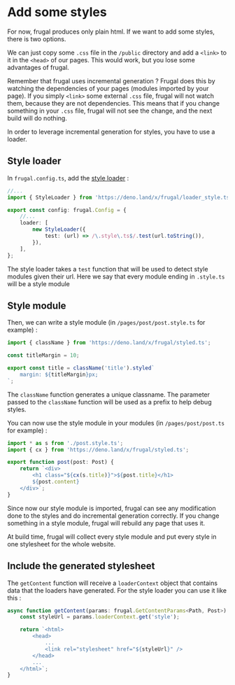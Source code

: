 # Add some styles

For now, frugal produces only plain html. If we want to add some styles, there is two options.

We can just copy some `.css` file in the `/public` directory and add a `<link>` to it in the `<head>` of our pages. This would work, but you lose some advantages of frugal.

Remember that frugal uses incremental generation ? Frugal does this by watching the dependencies of your pages (modules imported by your page). If you simply `<link>` some external `.css` file, frugal will not watch them, because they are not dependencies. This means that if you change something in your `.css` file, frugal will not see the change, and the next build will do nothing.

In order to leverage incremental generation for styles, you have to use a loader.

## Style loader

In `frugal.config.ts`, add the [style loader](/docs/api/03-style-loader) :

```ts
//...
import { StyleLoader } from 'https://deno.land/x/frugal/loader_style.ts';

export const config: frugal.Config = {
    //...
    loader: [
        new StyleLoader({
            test: (url) => /\.style\.ts$/.test(url.toString()),
        }),
    ],
};
```

The style loader takes a `test` function that will be used to detect style modules given their url. Here we say that every module ending in `.style.ts` will be a style module

## Style module

Then, we can write a style module (in `/pages/post/post.style.ts` for example) :

```ts
import { className } from 'https://deno.land/x/frugal/styled.ts';

const titleMargin = 10;

export const title = className('title').styled`
    margin: ${titleMargin}px;
`;
```

The `className` function generates a unique classname. The parameter passed to the `className` function will be used as a prefix to help debug styles.

You can now use the style module in your modules (in `/pages/post/post.ts` for example) :

```ts
import * as s from './post.style.ts';
import { cx } from 'https://deno.land/x/frugal/styled.ts';

export function post(post: Post) {
    return `<div>
        <h1 class="${cx(s.title)}">${post.title}</h1>
        ${post.content}
    </div>`;
}
```

Since now our style module is imported, frugal can see any modification done to the styles and do incremental generation correctly. If you change something in a style module, frugal will rebuild any page that uses it.

At build time, frugal will collect every style module and put every style in one stylesheet for the whole website.

## Include the generated stylesheet

The `getContent` function will receive a `loaderContext` object that contains data that the loaders have generated. For the style loader you can use it like this :

```ts
async function getContent(params: frugal.GetContentParams<Path, Post>) {
    const styleUrl = params.loaderContext.get('style');

    return `<html>
        <head>
            ...
            <link rel="stylesheet" href="${styleUrl}" />
        </head>
        ...
    </html>`;
}
```
